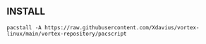 ## INSTALL

```pacstall -A https://raw.githubusercontent.com/Xdavius/vortex-linux/main/vortex-repository/pacscript```
